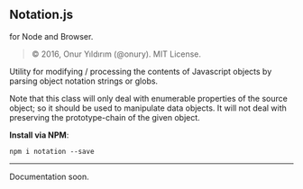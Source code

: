 ## Notation.js

for Node and Browser.

> © 2016, Onur Yıldırım (@onury). MIT License.  

Utility for modifying / processing the contents of Javascript objects by parsing object notation strings or globs.

Note that this class will only deal with enumerable properties of the source object; so it should be used to manipulate data objects. It will not deal with preserving the prototype-chain of the given object.

**Install via NPM**:
```shell
npm i notation --save
```
---

Documentation soon.
